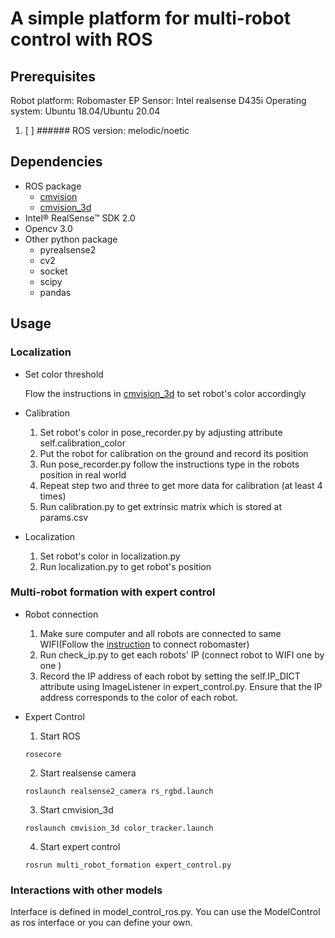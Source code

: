 # A simple platform for multi-robot control with ROS
## Prerequisites
Robot platform: Robomaster EP
Sensor: Intel realsense D435i
Operating system: Ubuntu 18.04/Ubuntu 20.04
1. [ ] ###### ROS version: melodic/noetic 
## Dependencies
* ROS package
  * [cmvision](http://wiki.ros.org/cmvision)
  * [cmvision_3d](http://wiki.ros.org/cmvision_3d)
* Intel® RealSense™ SDK 2.0 
* Opencv 3.0
* Other python package
  * pyrealsense2
  * cv2
  * socket
  * scipy
  * pandas
## Usage

### Localization
* Set color threshold
 
  Flow the instructions in [cmvision_3d](http://wiki.ros.org/cmvision_3d) to set robot's color accordingly
* Calibration
  1. Set robot's color in pose_recorder.py by adjusting attribute self.calibration_color
  2. Put the robot for calibration on the ground and record its position
  3. Run pose_recorder.py follow the instructions type in the robots position in real world
  4. Repeat step two and three to get more data for calibration (at least 4 times)
  5. Run calibration.py to get extrinsic matrix which is stored at params.csv
* Localization
  1. Set robot's color in localization.py
  2. Run localization.py to get robot's position
### Multi-robot formation with expert control
* Robot connection
  1. Make sure computer and all robots are connected to same WIFI(Follow the [instruction](https://robomaster-dev.readthedocs.io/en/latest/) to connect robomaster)
  2. Run check_ip.py to get each robots' IP (connect robot to WIFI one by one )
  3. Record the IP address of each robot by setting the self.IP_DICT attribute using ImageListener in expert_control.py. Ensure that the IP address corresponds to the color of each robot.
* Expert Control
  1. Start ROS
  
  `rosecore`
  
  2. Start realsense camera
  
  `roslaunch realsense2_camera rs_rgbd.launch `
  
  3. Start cmvision_3d
  
  `roslaunch cmvision_3d color_tracker.launch `
  
  4. Start expert control 
  
  `rosrun multi_robot_formation expert_control.py `
  
### Interactions with other models
    
  Interface is defined in model_control_ros.py. You can use the ModelControl as ros interface or you can define your own.

